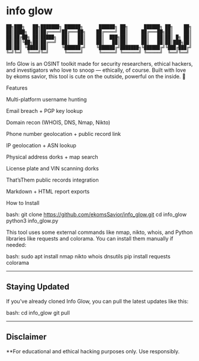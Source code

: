#  info glow 

```plaintext
██╗███╗   ██╗███████╗ ██████╗      ██████╗ ██╗      ██████╗ ██╗    ██╗    
██║████╗  ██║██╔════╝██╔═══██╗    ██╔════╝ ██║     ██╔═══██╗██║    ██║    
██║██╔██╗ ██║█████╗  ██║   ██║    ██║  ███╗██║     ██║   ██║██║ █╗ ██║    
██║██║╚██╗██║██╔══╝  ██║   ██║    ██║   ██║██║     ██║   ██║██║███╗██║    
██║██║ ╚████║██║     ╚██████╔╝    ╚██████╔╝███████╗╚██████╔╝╚███╔███╔╝    
╚═╝╚═╝  ╚═══╝╚═╝      ╚═════╝      ╚═════╝ ╚══════╝ ╚═════╝  ╚══╝╚══╝     
```
 Info Glow is an OSINT toolkit made for security researchers, ethical hackers, and investigators who love to snoop — ethically, of course.
Built with love by ekoms savior, this tool is cute on the outside, powerful on the inside. 🌸

 Features

 Multi-platform username hunting

 Email breach + PGP key lookup

 Domain recon (WHOIS, DNS, Nmap, Nikto)

 Phone number geolocation + public record link

 IP geolocation + ASN lookup

 Physical address dorks + map search

 License plate and VIN scanning dorks

 That’sThem public records integration

 Markdown + HTML report exports


 How to Install

bash:
git clone https://github.com/ekomsSavior/info_glow.git
cd info_glow
python3 info_glow.py

 This tool uses some external commands like nmap, nikto, whois, and Python libraries like requests and colorama.
You can install them manually if needed:

bash:
sudo apt install nmap nikto whois dnsutils
pip install requests colorama

---

##  Staying Updated

If you've already cloned Info Glow, you can pull the latest updates like this:

bash:
cd info_glow
git pull


 

---

## Disclaimer

**For educational and ethical hacking purposes only. Use responsibly.












